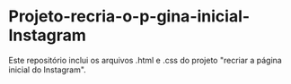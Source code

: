 # Projeto-recria-o-p-gina-inicial-Instagram
Este repositório inclui os arquivos .html e .css do projeto "recriar a página inicial do Instagram".
